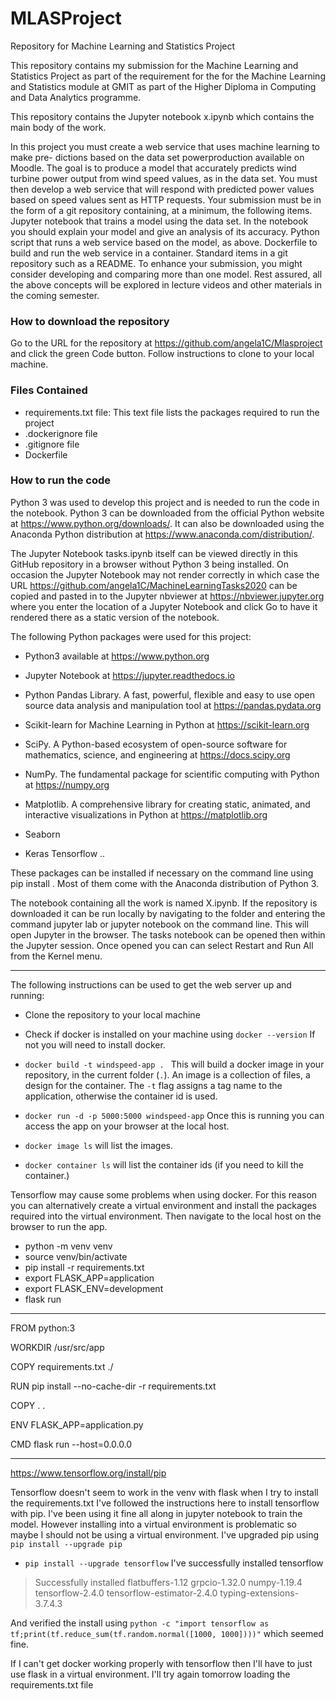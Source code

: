 # MLASProject
Repository for Machine Learning and Statistics Project

This repository contains my submission for the Machine Learning and Statistics Project as part of the requirement for the for the Machine Learning and Statistics module at GMIT as part of the Higher Diploma in Computing and Data Analytics programme.

This repository contains the Jupyter notebook x.ipynb which contains the main body of the work. 

In this project you must create a web service that uses machine learning to make pre- dictions based on the data set powerproduction available on Moodle. The goal is to produce a model that accurately predicts wind turbine power output from wind speed values, as in the data set. You must then develop a web service that will respond with predicted power values based on speed values sent as HTTP requests. Your submission must be in the form of a git repository containing, at a minimum, the following items.
Jupyter notebook that trains a model using the data set. In the notebook you should explain your model and give an analysis of its accuracy.
Python script that runs a web service based on the model, as above.
Dockerfile to build and run the web service in a container.
Standard items in a git repository such as a README. To enhance your submission, you might consider developing and comparing more than one model. Rest assured, all the above concepts will be explored in lecture videos and other materials in the coming semester.


### How to download the repository


Go to the URL for the repository at https://github.com/angela1C/Mlasproject and click the green Code button. Follow instructions to clone to your local machine.

### Files Contained 

- requirements.txt file: This text file lists the packages required to run the project
- .dockerignore file
- .gitignore file
- Dockerfile



### How to run the code

Python 3 was used to develop this project and is needed to run the code in the notebook. Python 3 can be downloaded from the official Python website at https://www.python.org/downloads/. It can also be downloaded using the Anaconda Python distribution at https://www.anaconda.com/distribution/.

The Jupyter Notebook tasks.ipynb itself can be viewed directly in this GitHub repository in a browser without Python 3 being installed. On occasion the Jupyter Notebook may not render correctly in which case the URL https://github.com/angela1C/MachineLearningTasks2020 can be copied and pasted in to the Jupyter nbviewer at https://nbviewer.jupyter.org where you enter the location of a Jupyter Notebook and click Go to have it rendered there as a static version of the notebook.

The following Python packages were used for this project:

- Python3 available at https://www.python.org
- Jupyter Notebook at https://jupyter.readthedocs.io
- Python Pandas Library. A fast, powerful, flexible and easy to use open source data analysis and manipulation tool at https://pandas.pydata.org
- Scikit-learn for Machine Learning in Python at https://scikit-learn.org
- SciPy. A Python-based ecosystem of open-source software for mathematics, science, and engineering at https://docs.scipy.org

- NumPy. The fundamental package for scientific computing with Python at https://numpy.org

- Matplotlib. A comprehensive library for creating static, animated, and interactive visualizations in Python at https://matplotlib.org
- Seaborn
- Keras Tensorflow ..

These packages can be installed if necessary on the command line using pip install <package name>. Most of them come with the Anaconda distribution of Python 3. 

The notebook containing all the work is named X.ipynb. If the repository is downloaded it can be run locally by navigating to the folder and entering the command jupyter lab or jupyter notebook on the command line. This will open Jupyter in the browser. The tasks notebook can be opened then within the Jupyter session. Once opened you can can select Restart and Run All from the Kernel menu.


---

The following instructions can be used to get the web server up and running:

- Clone the repository to your local machine

- Check if docker is installed on your machine using `docker --version`
If not you will need to install docker.

- `docker build -t windspeed-app . `
This will build a docker image in your repository, in the current folder (`.`). An image is a collection of files, a design for the container.
The `-t` flag assigns a tag name to the application, otherwise the container id is used.

- `docker run -d -p 5000:5000 windspeed-app`
Once this is running you can access the app on your browser at the local host.

- `docker image ls` will list the images. 

- `docker container ls` will list the container ids (if you need to kill the container.)


Tensorflow may cause some problems when using docker. For this reason you can alternatively create a virtual environment and install the packages required into the virtual environment. Then navigate to the local host on the browser to run the app.




- python -m venv venv 
- source venv/bin/activate
- pip install -r requirements.txt
- export FLASK_APP=application
- export FLASK_ENV=development
- flask run


---
FROM python:3 

WORKDIR /usr/src/app

COPY requirements.txt ./

RUN pip install --no-cache-dir -r requirements.txt

COPY . .

ENV FLASK_APP=application.py

CMD flask run --host=0.0.0.0

---

https://www.tensorflow.org/install/pip

Tensorflow doesn't seem to work in the venv with flask when I try to install the requirements.txt
I've followed the instructions here to install tensorflow with pip.
I've been using it fine all along in jupyter notebook to train the model.
However installing into a virtual environment is problematic so maybe I should not be using a virtual environment.
I've upgraded pip using ` pip install --upgrade pip`
- `pip install --upgrade tensorflow`
I've successfully installed tensorflow
>Successfully installed flatbuffers-1.12 grpcio-1.32.0 numpy-1.19.4 tensorflow-2.4.0 tensorflow-estimator-2.4.0 typing-extensions-3.7.4.3

And verified the install using
`python -c "import tensorflow as tf;print(tf.reduce_sum(tf.random.normal([1000, 1000])))"` which seemed fine.

If I can't get docker working properly with tensorflow then I'll have to just use flask in a virtual environment.
I'll try again tomorrow loading the requirements.txt file
